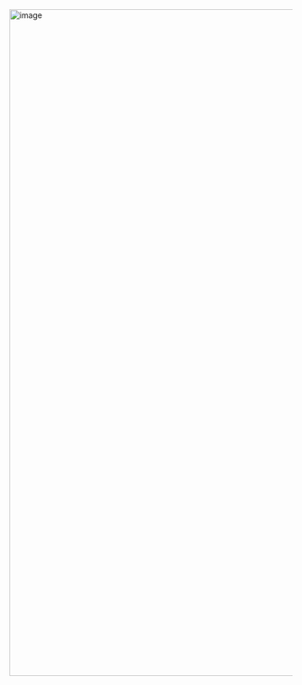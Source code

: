 


<img width="598" height="1185" alt="image" src="https://github.com/user-attachments/assets/f58eed49-c751-4cd0-8f4d-805de072ea49" />










